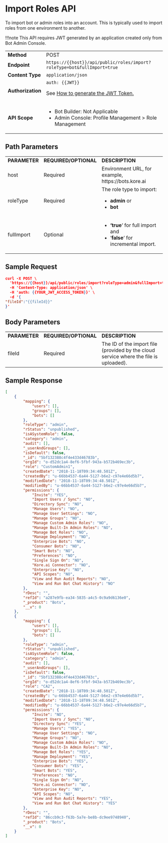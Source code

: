 # Import Roles API

To import bot or admin roles into an account. This is typically used to import roles from one environment to another.

!!!note
    This API requires JWT generated by an application created only from Bot Admin Console.


<table>
  <tr>
   <td><strong>Method</strong>
   </td>
   <td>POST
   </td>
  </tr>
  <tr>
   <td><strong>Endpoint</strong>
   </td>
   <td><code>https://{{host}}/api/public/roles/import?roleType=bot&fullImport=true</code>
   </td>
  </tr>
  <tr>
   <td><strong>Content Type</strong>
   </td>
   <td><code>application/json</code>
   </td>
  </tr>
  <tr>
   <td><strong>Authorization</strong>
   </td>
   <td><code>auth: {{JWT}}</code>
<p>
See <a href="../api-introduction/#generating-the-jwt-token">How to generate the JWT Token.</a>
   </td>
  </tr>
  <tr>
   <td><strong>API Scope</strong>
   </td>
   <td>
<ul>

<li>Bot Builder: Not Applicable

<li>Admin Console: Profile Management > Role Management
</li>
</ul>
   </td>
  </tr>
</table>


 


## Path Parameters


<table>
  <tr>
   <td><strong>PARAMETER</strong>
   </td>
   <td><strong>REQUIRED/OPTIONAL</strong>
   </td>
   <td><strong>DESCRIPTION</strong>
   </td>
  </tr>
  <tr>
   <td>host
   </td>
   <td>Required
   </td>
   <td>Environment URL, for example, https://bots.kore.ai
   </td>
  </tr>
  <tr>
   <td>roleType
   </td>
   <td>Required
   </td>
   <td>The role type to import:
<ul>

<li><strong>admin</strong> or

<li><strong>bot</strong>
</li>
</ul>
   </td>
  </tr>
  <tr>
   <td>fullImport
   </td>
   <td>Optional
   </td>
   <td>
<ul>

<li><strong>‘true</strong>‘ for full import and

<li>‘<strong>false</strong>‘ for incremental import.
</li>
</ul>
   </td>
  </tr>
</table>


 


## Sample Request


```json
curl -X POST \
  'https://{{host}}/api/public/roles/import?roleType=admin&fullImport=true' \
  -H 'Content-Type: application/json' \
  -H 'auth: {{YOUR_JWT_ACCESS_TOKEN}}' \
  -d '{
"fileId":"{{fileId}}"
}'
```


 


## Body Parameters


<table>
  <tr>
   <td><strong>PARAMETER</strong>
   </td>
   <td><strong>REQUIRED/OPTIONAL</strong>
   </td>
   <td><strong>DESCRIPTION</strong>
   </td>
  </tr>
  <tr>
   <td>fileId
   </td>
   <td>Required
   </td>
   <td>The ID of the import file (provided by the cloud service where the file is uploaded).
   </td>
  </tr>
</table>


 


## Sample Response


```json
[
    {
        "mapping": {
            "users": [],
            "groups": [],
            "bots": []
        },
        "roleType": "admin",
        "rStatus": "unpublished",
        "isASystemRole": false,
        "category": "admin",
        "audit": [],
        "_userAndGroups": [],
        "isDefault": false,
        "_id": "5bf132388c4f4e433d46783b",
        "orgId": "o-d52dc1a4-8ef6-5fbf-943a-b572b469ec3b",
        "role": "CustomAdmin1",
        "createdDate": "2018-11-18T09:34:48.501Z",
        "createdBy": "u-66bb4537-6a44-5127-b6e2-c97e4e66d5b7",
        "modifiedDate": "2018-11-18T09:34:48.501Z",
        "modifiedBy": "u-66bb4537-6a44-5127-b6e2-c97e4e66d5b7",
        "permissions": {
            "Invite": "YES",
            "Import Users / Sync": "NO",
            "Directory Sync": "NO",
            "Manage Users": "NO",
            "Manage User Settings": "NO",
            "Manage Groups": "NO",
            "Manage Custom Admin Roles": "NO",
            "Manage Built-In Admin Roles": "NO",
            "Manage Bot Roles": "NO",
            "Manage Deployment": "NO",
            "Enterprise Bots": "NO",
            "Consumer Bots": "NO",
            "Smart Bots": "NO",
            "Preferences": "NO",
            "Single Sign On": "NO",
            "Kore.ai Connector": "NO",
            "Enterprise Key": "NO",
            "API Scopes": "NO",
            "View and Run Audit Reports": "NO",
            "View and Run Bot Chat History": "NO"
        },
        "rDesc": "",
        "refId": "a287e9fb-ea34-5835-a4c5-0c9a9d6136e0",
        "_product": "Bots",
        "__v": 0
    },
    {
        "mapping": {
            "users": [],
            "groups": [],
            "bots": []
        },
        "roleType": "admin",
        "rStatus": "unpublished",
        "isASystemRole": false,
        "category": "admin",
        "audit": [],
        "_userAndGroups": [],
        "isDefault": false,
        "_id": "5bf132388c4f4e433d46783c",
        "orgId": "o-d52dc1a4-8ef6-5fbf-943a-b572b469ec3b",
        "role": "CA2",
        "createdDate": "2018-11-18T09:34:48.501Z",
        "createdBy": "u-66bb4537-6a44-5127-b6e2-c97e4e66d5b7",
        "modifiedDate": "2018-11-18T09:34:48.501Z",
        "modifiedBy": "u-66bb4537-6a44-5127-b6e2-c97e4e66d5b7",
        "permissions": {
            "Invite": "NO",
            "Import Users / Sync": "NO",
            "Directory Sync": "YES",
            "Manage Users": "YES",
            "Manage User Settings": "NO",
            "Manage Groups": "NO",
            "Manage Custom Admin Roles": "NO",
            "Manage Built-In Admin Roles": "NO",
            "Manage Bot Roles": "YES",
            "Manage Deployment": "YES",
            "Enterprise Bots": "YES",
            "Consumer Bots": "YES",
            "Smart Bots": "YES",
            "Preferences": "NO",
            "Single Sign On": "NO",
            "Kore.ai Connector": "NO",
            "Enterprise Key": "NO",
            "API Scopes": "NO",
            "View and Run Audit Reports": "YES",
            "View and Run Bot Chat History": "YES"
        },
        "rDesc": "",
        "refId": "86ccb9c3-f63b-5a7e-be8b-dc9ee9748940",
        "_product": "Bots",
        "__v": 0
    }
]
```